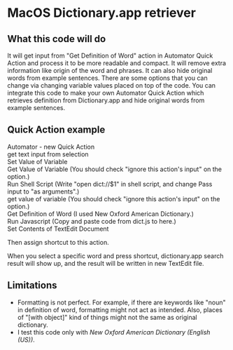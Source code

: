 # MacOS Dictionary.app retriever


## What this code will do
It will get input from "Get Definition of Word" action in Automator Quick Action and process it to be more readable and compact. It will remove extra information like origin of the word and phrases. It can also hide original words from example sentences. There are some options that you can change via changing variable values placed on top of the code.
You can integrate this code to make your own Automator Quick Action which retrieves definition from Dictionary.app and hide original words from example sentences.


## Quick Action example
Automator - new Quick Action  
get text input from selection  
Set Value of Variable  
Get Value of Variable (You should check "ignore this action's input" on the option.)  
Run Shell Script (Write "open dict://$1" in shell script, and change Pass input to "as arguments".)  
get value of variable (You should check "ignore this action's input" on the option.)  
Get Definition of Word (I used New Oxford American Dictionary.)  
Run Javascript (Copy and paste code from dict.js to here.)  
Set Contents of TextEdit Document  
  
Then assign shortcut to this action.
  
When you select a specific word and press shortcut, dictionary.app search result will show up, and the result will be written in new TextEdit file.  

## Limitations
- Formatting is not perfect. For example, if there are keywords like "noun" in definition of word, formatting might not act as intended. Also, places of "[with object]" kind of things might not the same as original dictionary.
- I test this code only with *New Oxford American Dictionary (English (US))*.
